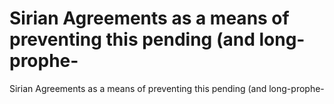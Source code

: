 # Sirian Agreements as a means of preventing this pending (and long-prophe-

Sirian Agreements as a means of preventing this pending (and long-prophe-